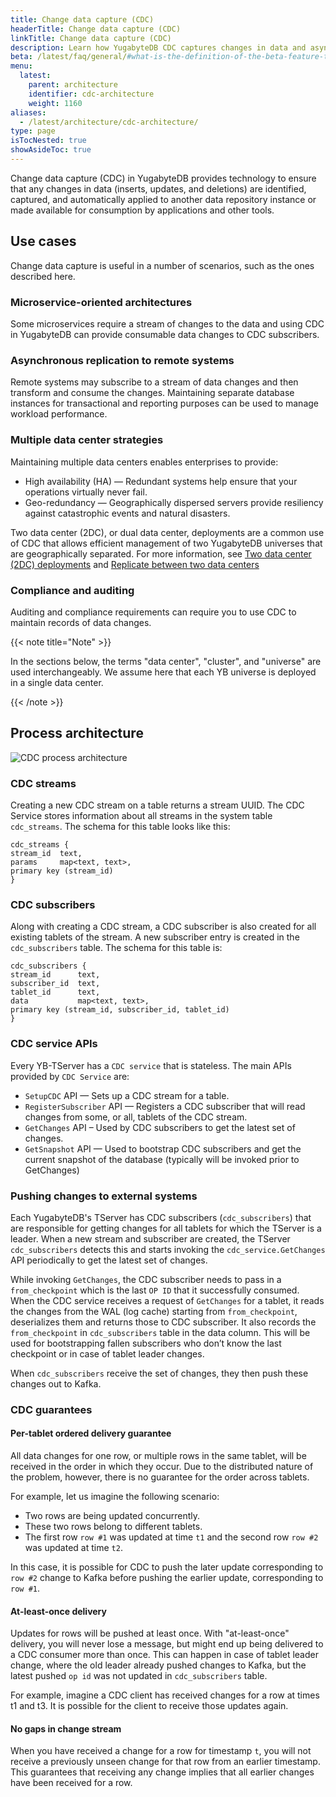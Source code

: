 ```yaml
---
title: Change data capture (CDC)
headerTitle: Change data capture (CDC)
linkTitle: Change data capture (CDC)
description: Learn how YugabyteDB CDC captures changes in data and asynchronously replicates the changes to other databases or applications.
beta: /latest/faq/general/#what-is-the-definition-of-the-beta-feature-tag
menu:
  latest:
    parent: architecture
    identifier: cdc-architecture
    weight: 1160
aliases:
  - /latest/architecture/cdc-architecture/
type: page
isTocNested: true
showAsideToc: true
---
```


Change data capture (CDC) in YugabyteDB provides technology to ensure that any changes in data (inserts, updates, and deletions) are identified, captured, and automatically applied to another data repository instance or made available for consumption by applications and other tools.

## Use cases

Change data capture is useful in a number of scenarios, such as the ones described here.

### Microservice-oriented architectures

Some microservices require a stream of changes to the data and using CDC in YugabyteDB can provide consumable data changes to CDC subscribers.

### Asynchronous replication to remote systems

Remote systems may subscribe to a stream of data changes and then transform and consume the changes. Maintaining separate database instances for transactional and reporting purposes can be used to manage workload performance.

### Multiple data center strategies

Maintaining multiple data centers enables enterprises to provide:

- High availability (HA) — Redundant systems help ensure that your operations virtually never fail.
- Geo-redundancy — Geographically dispersed servers provide resiliency against catastrophic events and natural disasters.

Two data center (2DC), or dual data center, deployments are a common use of CDC that allows efficient management of two YugabyteDB universes that are geographically separated. For more information, see [Two data center (2DC) deployments](../2dc-deployments) and [Replicate between two data centers](../../deploy/multi-dc/2dc-deployment)

### Compliance and auditing

Auditing and compliance requirements can require you to use CDC to maintain records of data changes.

{{< note title="Note" >}}

In the sections below, the terms "data center", "cluster", and "universe" are used interchangeably. We assume here that each YB universe is deployed in a single data center.

{{< /note >}}

## Process architecture

![CDC process architecture](/images/architecture/cdc-2dc/process-architecture.png)

### CDC streams

Creating a new CDC stream on a table returns a stream UUID. The CDC Service stores information about all streams in the system table `cdc_streams`. The schema for this table looks like this:

```
cdc_streams {
stream_id  text,
params     map<text, text>,
primary key (stream_id)
}
```

### CDC subscribers

Along with creating a CDC stream, a CDC subscriber is also created for all existing tablets of the stream. A new subscriber entry is created in the `cdc_subscribers` table. The schema for this table is:

```
cdc_subscribers {
stream_id      text,
subscriber_id  text,
tablet_id      text,
data           map<text, text>,
primary key (stream_id, subscriber_id, tablet_id)
}
```

### CDC service APIs

Every YB-TServer has a `CDC service` that is stateless. The main APIs provided by `CDC Service` are:

- `SetupCDC` API — Sets up a CDC stream for a table.
- `RegisterSubscriber` API — Registers a CDC subscriber that will read changes from some, or all, tablets of the CDC stream.
- `GetChanges` API – Used by CDC subscribers to get the latest set of changes.
- `GetSnapshot` API — Used to bootstrap CDC subscribers and get the current snapshot of the database (typically will be invoked prior to GetChanges)

### Pushing changes to external systems

Each YugabyteDB's TServer has CDC subscribers (`cdc_subscribers`) that are responsible for getting changes for all tablets for which the TServer is a leader. When a new stream and subscriber are created, the TServer `cdc_subscribers` detects this and starts invoking the `cdc_service.GetChanges` API periodically to get the latest set of changes.

While invoking `GetChanges`, the CDC subscriber needs to pass in a `from_checkpoint` which is the last `OP ID` that it successfully consumed. When the CDC service receives a request of `GetChanges` for a tablet, it reads the changes from the WAL (log cache) starting from `from_checkpoint`, deserializes them and returns those to CDC subscriber. It also records the `from_checkpoint` in `cdc_subscribers` table in the data column. This will be used for bootstrapping fallen subscribers who don’t know the last checkpoint or in case of tablet leader changes.

When `cdc_subscribers` receive the set of changes, they then push these changes out to Kafka.

### CDC guarantees

#### Per-tablet ordered delivery guarantee

All data changes for one row, or multiple rows in the same tablet, will be received in the order in which they occur. Due to the distributed nature of the problem, however, there is no guarantee for the order across tablets.

For example, let us imagine the following scenario:

- Two rows are being updated concurrently.
- These two rows belong to different tablets.
- The first row `row #1` was updated at time `t1` and the second row `row #2` was updated at time `t2`.

In this case, it is possible for CDC to push the later update corresponding to `row #2` change to Kafka before pushing the earlier update, corresponding to `row #1`.

#### At-least-once delivery

Updates for rows will be pushed at least once. With "at-least-once" delivery, you will never lose a message, but might end up being delivered to a CDC consumer more than once. This can happen in case of tablet leader change, where the old leader already pushed changes to Kafka, but the latest pushed `op id` was not updated in `cdc_subscribers` table.

For example, imagine a CDC client has received changes for a row at times t1 and t3. It is possible for the client to receive those updates again.

#### No gaps in change stream

When you have received a change for a row for timestamp `t`, you will not receive a previously unseen change for that row from an earlier timestamp. This guarantees that receiving any change implies that all earlier changes have been received for a row.
